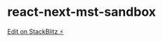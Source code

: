 # react-next-mst-sandbox

[Edit on StackBlitz ⚡️](https://stackblitz.com/edit/react-next-mst-sandbox)